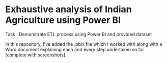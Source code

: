 # Exhaustive analysis of Indian Agriculture using Power BI

Task : Demonstrate ETL process using Power BI and provided dataset

In this repository, I've added the .pbix file which I worked with along with a Word document explaining each and every step undertaken so far [complete with screenshots].
